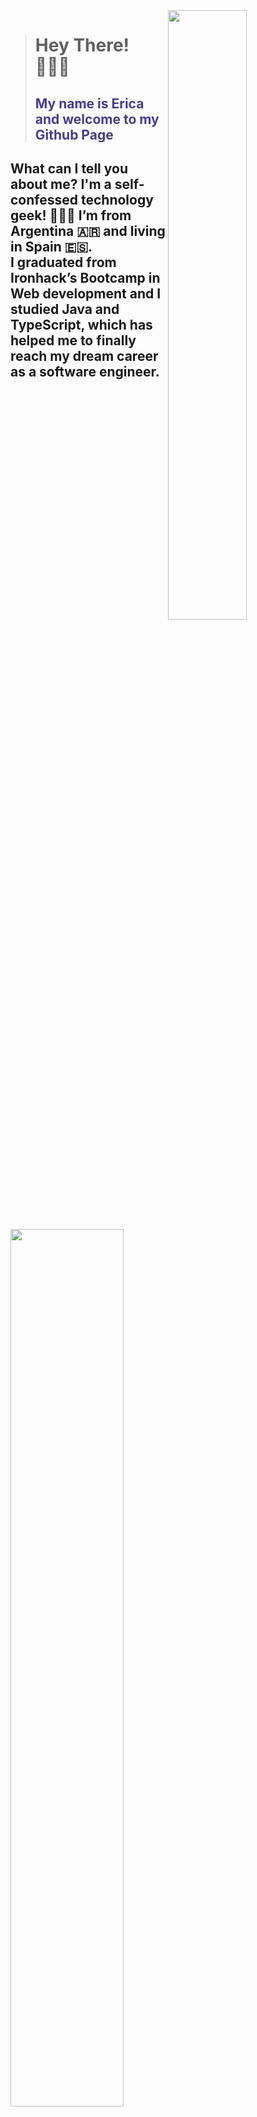 <img align= "right" src="https://res.cloudinary.com/dmpxijzou/image/upload/v1704905860/partialProfile_l1bqoq.jpg" width=50% > 


>## <h1>Hey There! 🙋🏻‍♀️ </h1> 
>## <h2 style="color: DarkSlateBlue">My name is Erica and welcome to my Github Page</h2>
## <img src="https://res.cloudinary.com/dmpxijzou/image/upload/v1704906130/code1_copy_q5flg5.png" width=60% align= "left" >
##

##
##
## What can I tell you about me? I'm a self-confessed technology geek! 👩🏻‍💻  I’m from Argentina 🇦🇷 and living in Spain 🇪🇸. <br> I graduated from Ironhack’s Bootcamp in Web development and I studied Java and TypeScript, which has helped me to finally reach my dream career as a software engineer.

##

##


<!--
**Ericazach/ericazach** is a ✨ _special_ ✨ repository because its `README.md` (this file) appears on your GitHub profile.

Here are some ideas to get you started:

- 🔭 I’m currently working on ...
- 🌱 I’m currently learning ...
- 👯 I’m looking to collaborate on ...
- 🤔 I’m looking for help with ...
- 💬 Ask me about ...
- 📫 How to reach me: ...
- 😄 Pronouns: ...
- ⚡ Fun fact: ...
-->
